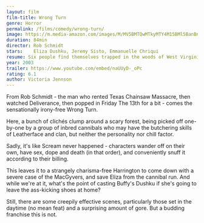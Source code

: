 ```yaml
---
layout: film
film-title: Wrong Turn
genre: Horror
permalink: /films/comedy/wrong-turn/
image: https://m.media-amazon.com/images/M/MV5BMTQwMTkyMTY4M15BMl5BanBnXkFtZTYwMDc0NDE3._V1_UX182_CR0,0,182,268_AL_.jpg
duration: 84min
director: Rob Schmidt
stars:    Eliza Dushku, Jeremy Sisto, Emmanuelle Chriqui 
resume: Six people find themselves trapped in the woods of West Virginia, hunted down by "cannibalistic mountain men grossly disfigured through generations of in-breeding."
year: 2003
trailer: https://www.youtube.com/embed/naUUyD-_oPc
rating: 6.1
author: Victoria Jennson
---
```


From Rob Schmidt - the man who rented Texas Chainsaw Massacre, then watched Deliverance, then popped in Friday The 13th for a bit - comes the sensationally irony-free Wrong Turn.

Here, a bunch of clichés clump around a scary forest, being picked off one-by-one by a group of inbred cannibals who may have the butchering skills of Leatherface and clan, but neither the personality nor chill factor.

Sadly, it's like Scream never happened - characters wander off on their own, have sex, dope and death (in that order), and conveniently snuff it according to their billing.

This leaves it to a strangely charisma-free Harrington to come down with a severe case of the MacGyvers, and save Eliza from the cannibal run. And while we're at it, what's the point of casting Buffy's Dushku if she's going to leave the ass-kicking shoes at home?

Still, there are some creepily effective scenes, particularly those set in the daytime (no mean feat) and a surprising amount of gore. But a budding franchise this is not.
